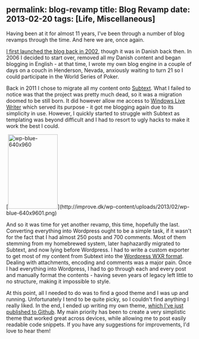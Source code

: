 permalink: blog-revamp
title: Blog Revamp
date: 2013-02-20
tags: [Life, Miscellaneous]
---
Having been at it for almost 11 years, I've been through a number of blog revamps through the time. And here we are, once again.

[I first launched the blog back in 2002](http://web.archive.org/web/20020929133654/http://www.improve.dk/), though it was in Danish back then. In 2006 I decided to start over, removed all my Danish content and began blogging in English - at that time, I wrote my own blog engine in a couple of days on a couch in Henderson, Nevada, anxiously waiting to turn 21 so I could participate in the World Series of Poker.</a>

Back in 2011 I chose to migrate all my content onto [Subtext](http://subtextproject.com/). What I failed to notice was that the project was pretty much dead, so it was a migration doomed to be still born. It did however allow me access to [Windows Live Writer](http://en.wikipedia.org/wiki/Windows_Live_Writer) which served its purpose - it got me blogging again due to its simplicity in use. However, I quickly started to struggle with Subtext as templating was beyond difficult and I had to resort to ugly hacks to make it work the best I could.

<div class='imgwrapper right'><div>[<img src="http://improve.dk/wp-content/uploads/2013/02/wp-blue-640x9601-133x200.png" alt="wp-blue-640x960" width="133" height="200" class="alignnone size-small wp-image-3151" />](http://improve.dk/wp-content/uploads/2013/02/wp-blue-640x9601.png)</div></div>

And so it was time for yet another revamp, this time, hopefully the last. Converting everything into Wordpress ought to be a simple task, if it wasn't for the fact that I had almost 250 posts and 700 comments. Most of them stemming from my homebrewed system, later haphazardly migrated to Subtext, and now lying before Wordpress. I had to write a custom exporter to get most of my content from Subtext into the [Wordpress WXR format](http://ipggi.wordpress.com/2011/03/16/the-wordpress-extended-rss-wxr-exportimport-xml-document-format-decoded-and-explained/). Dealing with attachments, encoding and comments was a major pain. Once I had everything into Wordpress, I had to go through each and every post and manually format the contents - having seven years of legacy left little to no structure, making it impossible to style.

At this point, all I needed to do was to find a good theme and I was up and running. Unfortunately I tend to be quite picky, so I couldn't find anything I really liked. In the end, I ended up writing my own theme, [which I've just published to Github](https://github.com/improvedk/improve.dk). My main priority has been to create a very simplistic theme that worked great across devices, while allowing me to post easily readable code snippets. If you have any suggestions for improvements, I'd love to hear them!
